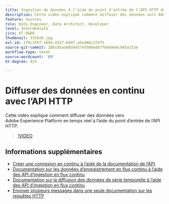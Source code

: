 ```yaml
---
title: Ingestion de données à l’aide du point d’entrée de l’API HTTP de connexion en flux continu
description: Cette vidéo explique comment diffuser des données vers Adobe Experience Platform en temps réel à l’aide du point d’entrée de l’API HTTP.
feature: Sources
role: Data Engineer, Data Architect, Developer
level: Intermediate
jira: KT-6686
thumbnail: 331028.jpg
exl-id: 2f9c3f6f-169a-431f-b697-a5ed86c274f5
source-git-commit: 286c85aa88d44574f00ded67f0de8e0c945a153e
workflow-type: tm+mt
source-wordcount: '89'
ht-degree: 42%

---
```


# Diffuser des données en continu avec l’API HTTP

Cette vidéo explique comment diffuser des données vers Adobe Experience Platform en temps réel à l’aide du point d’entrée de l’API HTTP.

>[!VIDEO](https://video.tv.adobe.com/v/331028?learn=on&enablevpops)

## Informations supplémentaires

* [Créer une connexion en continu à l’aide de la documentation de l’API](https://experienceleague.adobe.com/docs/experience-platform/sources/api-tutorials/create/streaming/http.html).
* [Documentation sur les données d’enregistrement en flux continu à l’aide des API d’ingestion en flux continu](https://experienceleague.adobe.com/docs/experience-platform/ingestion/tutorials/streaming-record-data.html)
* [Documentation sur la diffusion des données de série temporelle à l’aide des API d’ingestion en flux continu](https://experienceleague.adobe.com/docs/experience-platform/ingestion/tutorials/streaming-time-series-data.html)
* [Envoyer plusieurs messages dans une seule documentation sur les requêtes HTTP](https://experienceleague.adobe.com/docs/experience-platform/ingestion/tutorials/streaming-multiple-messages.html)